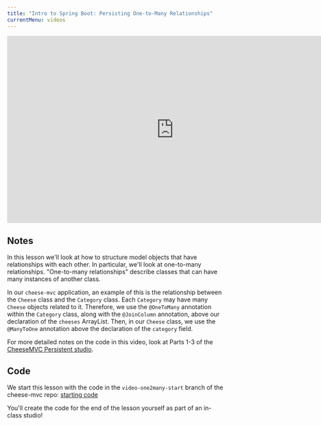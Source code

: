```yaml
---
title: "Intro to Spring Boot: Persisting One-to-Many Relationships"
currentMenu: videos
---
```


<div class="youtube-wrapper">
<iframe width="776" height="437" src="https://www.youtube.com/embed/6GnUuh4qNrM" frameborder="0" allowfullscreen></iframe></div>

## Notes

In this lesson we'll look at how to structure model objects that have relationships with each other. In particular, we'll look at one-to-many relationships. "One-to-many relationships" describe classes that can have many instances of another class. 

In our `cheese-mvc` application, an example of this is the relationship between the `Cheese` class and the `Category` class. Each `Category` may have many `Cheese` objects related to it. Therefore, we use the `@OneToMany` annotation within the `Category` class, along with the `@JoinColumn` annotation, above our declaration of the `cheeses` ArrayList. Then, in our `Cheese` class, we use the `@ManyToOne` annotation above the declaration of the `category` field.

For more detailed notes on the code in this video, look at Parts 1-3 of the [CheeseMVC Persistent studio](http://education.launchcode.org/skills-back-end-java/studios/cheese-mvc-persistent/).

## Code

We start this lesson with the code in the `video-one2many-start` branch of the cheese-mvc repo: [starting code](https://github.com/LaunchCodeEducation/cheese-mvc/tree/video-one2many-start)

You'll create the code for the end of the lesson yourself as part of an in-class studio!

